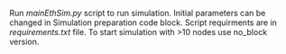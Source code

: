 Run *mainEthSim.py* script to run simulation. Initial parameters can be changed in Simulation preparation code block. Script requirments are in *requirements.txt* file.
To start simulation with >10 nodes use no_block version.